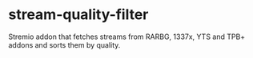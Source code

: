 # stream-quality-filter

Stremio addon that fetches streams from RARBG, 1337x, YTS and TPB+ addons and sorts them by quality.
